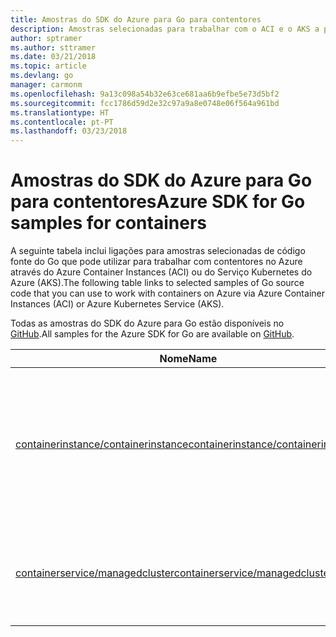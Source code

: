 ```yaml
---
title: Amostras do SDK do Azure para Go para contentores
description: Amostras selecionadas para trabalhar com o ACI e o AKS a partir do SDK do Azure para Go.
author: sptramer
ms.author: sttramer
ms.date: 03/21/2018
ms.topic: article
ms.devlang: go
manager: carmonm
ms.openlocfilehash: 9a13c098a54b32e63ce681aa6b9efbe5e73d5bf2
ms.sourcegitcommit: fcc1786d59d2e32c97a9a8e0748e06f564a961bd
ms.translationtype: HT
ms.contentlocale: pt-PT
ms.lasthandoff: 03/23/2018
---
```

# <a name="azure-sdk-for-go-samples-for-containers"></a><span data-ttu-id="15c2c-103">Amostras do SDK do Azure para Go para contentores</span><span class="sxs-lookup"><span data-stu-id="15c2c-103">Azure SDK for Go samples for containers</span></span>

<span data-ttu-id="15c2c-104">A seguinte tabela inclui ligações para amostras selecionadas de código fonte do Go que pode utilizar para trabalhar com contentores no Azure através do Azure Container Instances (ACI) ou do Serviço Kubernetes do Azure (AKS).</span><span class="sxs-lookup"><span data-stu-id="15c2c-104">The following table links to selected samples of Go source code that you can use to work with containers on Azure via Azure Container Instances (ACI) or Azure Kubernetes Service (AKS).</span></span> 

<span data-ttu-id="15c2c-105">Todas as amostras do SDK do Azure para Go estão disponíveis no [GitHub](https://github.com/Azure-Samples/azure-sdk-for-go-samples).</span><span class="sxs-lookup"><span data-stu-id="15c2c-105">All samples for the Azure SDK for Go are available on [GitHub](https://github.com/Azure-Samples/azure-sdk-for-go-samples).</span></span>

| <span data-ttu-id="15c2c-106">Nome</span><span class="sxs-lookup"><span data-stu-id="15c2c-106">Name</span></span> | <span data-ttu-id="15c2c-107">Descrição</span><span class="sxs-lookup"><span data-stu-id="15c2c-107">Description</span></span> |
|------|-------------|
| [<span data-ttu-id="15c2c-108">containerinstance/containerinstance</span><span class="sxs-lookup"><span data-stu-id="15c2c-108">containerinstance/containerinstance</span></span>](https://github.com/Azure-Samples/azure-sdk-for-go-samples/blob/master/containerinstance/containerinstance.go) | <span data-ttu-id="15c2c-109">Trabalhe com grupos de contentores no Azure Container Instances.</span><span class="sxs-lookup"><span data-stu-id="15c2c-109">Work with container groups in Azure Container Instances.</span></span> <span data-ttu-id="15c2c-110">Crie e modifique contentores num grupo do ACI.</span><span class="sxs-lookup"><span data-stu-id="15c2c-110">Create and modify containers in an ACI group.</span></span> |
| [<span data-ttu-id="15c2c-111">containerservice/managedcluster</span><span class="sxs-lookup"><span data-stu-id="15c2c-111">containerservice/managedcluster</span></span>](https://github.com/Azure-Samples/azure-sdk-for-go-samples/blob/master/containerservice/managedcluster.go) | <span data-ttu-id="15c2c-112">Crie, elimine e inspecione clientes do Serviço Kubernetes do Azure (AKS).</span><span class="sxs-lookup"><span data-stu-id="15c2c-112">Create, delete, and inspect Azure Kubernetes Service (AKS) clients.</span></span> |
